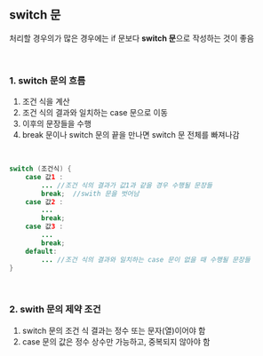 ## **switch 문**<br>
처리할 경우의가 많은 경우에는 if 문보다 **switch 문**으로 작성하는 것이 좋음<br>

<br>

### **1. switch 문의 흐름**<br>
1. 조건 식을 계산<br>
2. 조건 식의 결과와 일치하는 case 문으로 이동<br>
3. 이후의 문장들을 수행<br>
4. break 문이나 switch 문의 끝을 만나면 switch 문 전체를 빠져나감<br>

<br>

```java
switch (조건식) {
    case 값1 :
        ... //조건 식의 결과가 값1과 같을 경우 수행될 문장들
        break;  //swith 문을 벗어남
    case 값2 :
        ...
        break;
    case 값3 :
        ...
        break;
    default:
        ... //조건 식의 결과와 일치하는 case 문이 없을 때 수행될 문장들
}
```

<br>

### **2. swith 문의 제약 조건**<br>
1. switch 문의 조건 식 결과는 정수 또는 문자(열)이어야 함<br>
2. case 문의 값은 정수 상수만 가능하고, 중복되지 않아야 함<br>
